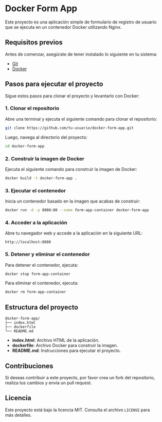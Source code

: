 # Docker Form App

Este proyecto es una aplicación simple de formulario de registro de usuario que se ejecuta en un contenedor Docker utilizando Nginx.

## Requisitos previos

Antes de comenzar, asegúrate de tener instalado lo siguiente en tu sistema:

- [Git](https://git-scm.com/)
- [Docker](https://www.docker.com/)

## Pasos para ejecutar el proyecto

Sigue estos pasos para clonar el proyecto y levantarlo con Docker:

### 1. Clonar el repositorio

Abre una terminal y ejecuta el siguiente comando para clonar el repositorio:

```bash
git clone https://github.com/tu-usuario/docker-form-app.git
```

Luego, navega al directorio del proyecto:

```bash
cd docker-form-app
```

### 2. Construir la imagen de Docker

Ejecuta el siguiente comando para construir la imagen de Docker:

```bash
docker build -t docker-form-app .
```

### 3. Ejecutar el contenedor

Inicia un contenedor basado en la imagen que acabas de construir:

```bash
docker run -d -p 8080:80 --name form-app-container docker-form-app
```

### 4. Acceder a la aplicación

Abre tu navegador web y accede a la aplicación en la siguiente URL:

```
http://localhost:8080
```

### 5. Detener y eliminar el contenedor

Para detener el contenedor, ejecuta:

```bash
docker stop form-app-container
```

Para eliminar el contenedor, ejecuta:

```bash
docker rm form-app-container
```

## Estructura del proyecto

```
docker-form-app/
├── index.html
├── dockerfile
└── README.md
```

- **index.html**: Archivo HTML de la aplicación.
- **dockerfile**: Archivo Docker para construir la imagen.
- **README.md**: Instrucciones para ejecutar el proyecto.

## Contribuciones

Si deseas contribuir a este proyecto, por favor crea un fork del repositorio, realiza tus cambios y envía un pull request.

## Licencia

Este proyecto está bajo la licencia MIT. Consulta el archivo `LICENSE` para más detalles.